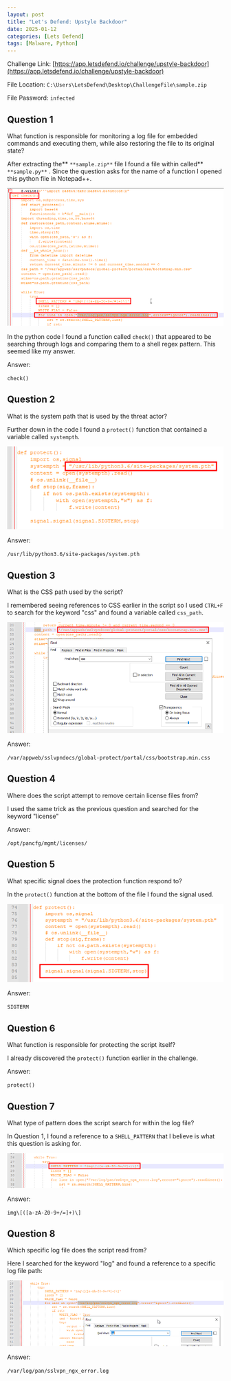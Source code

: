 ```yaml
---
layout: post
title: "Let's Defend: Upstyle Backdoor"
date: 2025-01-12
categories: [Lets Defend]
tags: [Malware, Python] 
---
```


Challenge Link: [https://app.letsdefend.io/challenge/upstyle-backdoor](https://app.letsdefend.io/challenge/upstyle-backdoor)

File Location: `C:\Users\LetsDefend\Desktop\ChallengeFile\sample.zip`

File Password: `infected`

## Question 1
What function is responsible for monitoring a log file for embedded commands and executing them, while also restoring the file to its original state?

After extracting the** `**sample.zip**` file I found a file within called** `**sample.py**` . Since the question asks for the name of a function I opened this python file in Notepad++.

![Check Function](/assets/img/posts/2025-01-12-Upstyle-Backdoor/image-1.png)

In the python code I found a function called `check()` that appeared to be searching through logs and comparing them to a shell regex pattern. This seemed like my answer.


Answer:

`check()`

## Question 2
What is the system path that is used by the threat actor?

Further down in the code I found a `protect()` function that contained a variable called `systempth`.

![System Path](/assets/img/posts/2025-01-12-Upstyle-Backdoor/image-2.png)

Answer:

`/usr/lib/python3.6/site-packages/system.pth`

## Question 3
What is the CSS path used by the script?

I remembered seeing references to CSS earlier in the script so I used `CTRL+F` to search for the keyword "css" and found a variable called `css_path`.

![CSS Path](/assets/img/posts/2025-01-12-Upstyle-Backdoor/image-3.png)

Answer:

`/var/appweb/sslvpndocs/global-protect/portal/css/bootstrap.min.css`

## Question 4
Where does the script attempt to remove certain license files from?

I used the same trick as the previous question and searched for the keyword "license"

Answer:

`/opt/pancfg/mgmt/licenses/`

## Question 5
What specific signal does the protection function respond to?

In the `protect()` function at the bottom of the file I found the signal used.

![Protection Function](/assets/img/posts/2025-01-12-Upstyle-Backdoor/image-4.png)

Answer:

`SIGTERM`

## Question 6
What function is responsible for protecting the script itself?

I already discovered the `protect()` function earlier in the challenge.

Answer:

`protect()`

## Question 7
What type of pattern does the script search for within the log file?

In Question 1, I found a reference to a `SHELL_PATTERN` that I believe is what this question is asking for.

![Search Pattern](/assets/img/posts/2025-01-12-Upstyle-Backdoor/image-5.png)

Answer:

`img\[([a-zA-Z0-9+/=]+)\]`

## Question 8
Which specific log file does the script read from?

Here I searched for the keyword "log" and found a reference to a specific log file path:

![Log File](/assets/img/posts/2025-01-12-Upstyle-Backdoor/image-6.png)

Answer:

`/var/log/pan/sslvpn_ngx_error.log`